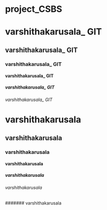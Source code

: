 # project_CSBS
<h1>varshithakarusala_ GIT </h1>
<h2>varshithakarusala_ GIT </h2>
<h3>varshithakarusala_ GIT </h3>
<h4>varshithakarusala_ GIT </h4>
<h5>varshithakarusala_ GIT </h5>
<h6>varshithakarusala_ GIT </h6>

# varshithakarusala
## varshithakarusala
### varshithakarusala
#### varshithakarusala
##### varshithakarusala
###### varshithakarusala
####### varshithakarusala
